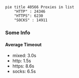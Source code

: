 
```mermaid
pie title 40566 Proxies in list
    "HTTP" : 24346
    "HTTPS": 6230
    "SOCKS" : 14911
```

### Some Info
#### Average Timeout

- mixed: 3.0s
- http: 1.5s
- https: 8.6s
- socks: 6.5s